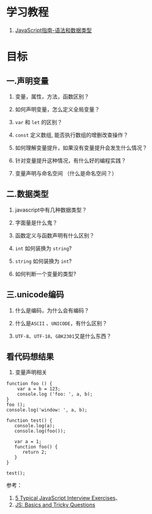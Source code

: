 # 学习教程
1. [JavaScript指南-语法和数据类型](https://developer.mozilla.org/zh-CN/docs/Web/JavaScript/Guide/Grammar_and_types)

# 目标
## 一.声明变量
1. 变量，属性，方法，函数区别？

2. 如何声明变量，怎么定义全局变量？

3. `var` 和 `let` 的区别？

4. `const` 定义数组, 能否执行数组的增删改查操作？

5. 如何理解变量提升，如果没有变量提升会发生什么情况？

6. 针对变量提升这种情况，有什么好的编程实践？

7. 变量声明与命名空间 （什么是命名空间？）

## 二.数据类型
1. javascript中有几种数据类型？

2. 字面量是什么鬼？

3. 函数定义与函数声明有什么区别？

4. `int` 如何装换为 `string`?

5. `string` 如何装换为 `int`?

6. 如何判断一个变量的类型?

## 三.unicode编码
1. 什么是编码，为什么会有编码？

2. 什么是`ASCII` 、`UNICODE`，有什么区别？

3. `UTF-8`、`UTF-18`、`GBK2301`又是什么东西？

## 看代码想结果
1. 变量声明相关
```
function foo () {
    var a = b = 123;
    console.log ('foo: ', a, b);
}
foo ();
console.log('window: ', a, b);
```

```
function test() {
   console.log(a);
   console.log(foo());

   var a = 1;
   function foo() {
      return 2;
   }
}

test();
```

参考：

1. [5 Typical JavaScript Interview Exercises](https://www.sitepoint.com/5-typical-javascript-interview-exercises/)、
2. [JS: Basics and Tricky Questions](http://thatjsdude.com/interview/js2.html)

